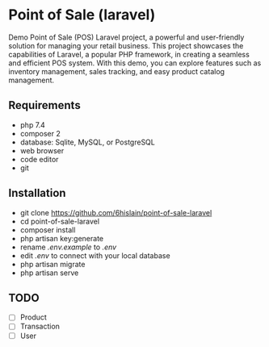 # Point of Sale (laravel)

Demo Point of Sale (POS) Laravel project, a powerful and user-friendly solution for managing your retail business. This project showcases the capabilities of Laravel, a popular PHP framework, in creating a seamless and efficient POS system. With this demo, you can explore features such as inventory management, sales tracking, and easy product catalog management.

## Requirements

-   php 7.4
-   composer 2
-   database: Sqlite, MySQL, or PostgreSQL
-   web browser
-   code editor
-   git

## Installation

-   git clone https://github.com/6hislain/point-of-sale-laravel
-   cd point-of-sale-laravel
-   composer install
-   php artisan key:generate
-   rename _.env.example_ to _.env_
-   edit _.env_ to connect with your local database
-   php artisan migrate
-   php artisan serve

## TODO

-   [ ] Product
-   [ ] Transaction
-   [ ] User
